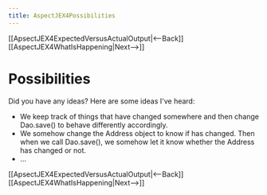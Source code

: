 ```yaml
---
title: AspectJEX4Possibilities
---
```

[[ApsectJEX4ExpectedVersusActualOutput|<--Back]] [[AspectJEX4WhatIsHappening|Next-->]]

# Possibilities
Did you have any ideas? Here are some ideas I've heard:
* We keep track of things that have changed somewhere and then change Dao.save() to behave differently accordingly.
* We somehow change the Address object to know if has changed. Then when we call Dao.save(), we somehow let it know whether the Address has changed or not.
* ...

[[ApsectJEX4ExpectedVersusActualOutput|<--Back]] [[AspectJEX4WhatIsHappening|Next-->]]